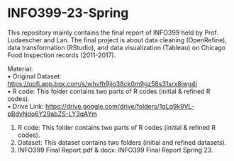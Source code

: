 # INFO399-23-Spring
This repository mainly contains the final report of INFO399 held by Prof. Ludaescher and Lan. The final project is about data cleaning (OpenRefine), data transformation (RStudio), and data visualization (Tableau) on Chicago Food Inspection records (2011-2017).  

Material:  
• Original Dataset: https://uofi.app.box.com/s/whvfh9jio38ck0m9gz58s31srx8iwg4i  
• R code: This folder contains two parts of R codes (initial & refined R codes).  
• Drive Link: https://drive.google.com/drive/folders/1gLq9k9VL-pBdvNdo6Y29abZS-LY3qAYm
1) R code: This folder contains two parts of R codes (initial & refined R codes).
2) Dataset: This dataset contains two folders (initial and refined datasets).
3) INFO399 Final Report.pdf & docx: INFO399 Final Report Spring 23.
